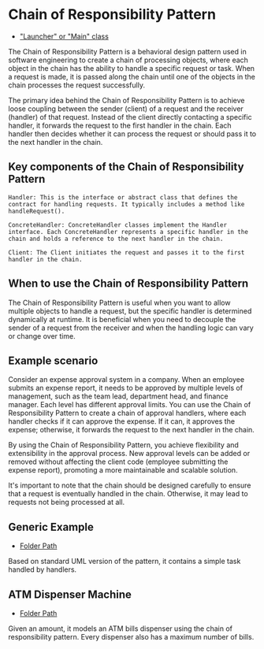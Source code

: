 # Chain of Responsibility Pattern

- ["Launcher" or "Main" class](./src/main/java/it/gb/ChainOfResponsibility.java)

The Chain of Responsibility Pattern is a behavioral design pattern used in software engineering to create a chain of processing objects, where each object in the chain has the ability to handle a specific request or task. When a request is made, it is passed along the chain until one of the objects in the chain processes the request successfully.

The primary idea behind the Chain of Responsibility Pattern is to achieve loose coupling between the sender (client) of a request and the receiver (handler) of that request. Instead of the client directly contacting a specific handler, it forwards the request to the first handler in the chain. Each handler then decides whether it can process the request or should pass it to the next handler in the chain.

## Key components of the Chain of Responsibility Pattern

    Handler: This is the interface or abstract class that defines the contract for handling requests. It typically includes a method like handleRequest().

    ConcreteHandler: ConcreteHandler classes implement the Handler interface. Each ConcreteHandler represents a specific handler in the chain and holds a reference to the next handler in the chain.

    Client: The Client initiates the request and passes it to the first handler in the chain.

## When to use the Chain of Responsibility Pattern

The Chain of Responsibility Pattern is useful when you want to allow multiple objects to handle a request, but the specific handler is determined dynamically at runtime. It is beneficial when you need to decouple the sender of a request from the receiver and when the handling logic can vary or change over time.

## Example scenario

Consider an expense approval system in a company. When an employee submits an expense report, it needs to be approved by multiple levels of management, such as the team lead, department head, and finance manager. Each level has different approval limits. You can use the Chain of Responsibility Pattern to create a chain of approval handlers, where each handler checks if it can approve the expense. If it can, it approves the expense; otherwise, it forwards the request to the next handler in the chain.

By using the Chain of Responsibility Pattern, you achieve flexibility and extensibility in the approval process. New approval levels can be added or removed without affecting the client code (employee submitting the expense report), promoting a more maintainable and scalable solution.

It's important to note that the chain should be designed carefully to ensure that a request is eventually handled in the chain. Otherwise, it may lead to requests not being processed at all.

## Generic Example

- [Folder Path](./src/main/java/it/gb/generic)

Based on standard UML version of the pattern, it contains a simple task handled by handlers.

## ATM Dispenser Machine

- [Folder Path](./src/main/java/it/gb/atmDispenserMachine)

Given an amount, it models an ATM bills dispenser using the chain of responsibility pattern. Every dispenser also has a maximum number of bills.
